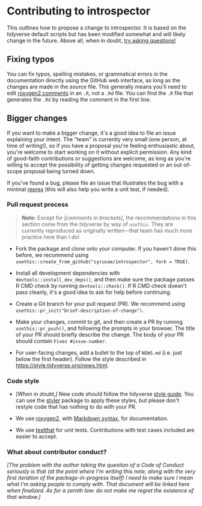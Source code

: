 # Contributing to introspector

This outlines how to propose a change to introspector. It is based on the tidyverse default scripts but has been modified somewhat and will likely change in the future. Above all, when in doubt, [try asking questions!](https://github.com/cyrusae/introspector/issues/)

## Fixing typos

You can fix typos, spelling mistakes, or grammatical errors in the documentation directly using the GitHub web interface, as long as the changes are made in the _source_ file. 
This generally means you'll need to edit [roxygen2 comments](https://roxygen2.r-lib.org/articles/roxygen2.html) in an `.R`, not a `.Rd` file. 
You can find the `.R` file that generates the `.Rd` by reading the comment in the first line.

## Bigger changes

If you want to make a bigger change, it's a good idea to file an issue explaining your intent. The "team" is currently very small (one person, at time of writing!), so if you have a proposal you're feeling enthusiastic about, you're welcome to start working on it without explicit permission. Any kind of good-faith contributions or suggestions are welcome, as long as you're willing to accept the possibility of getting changes requested or an out-of-scope proposal being turned down. 

If you’ve found a bug, please file an issue that illustrates the bug with a minimal 
[reprex](https://www.tidyverse.org/help/#reprex) (this will also help you write a unit test, if needed).

### Pull request process

> **Note:** Except for *[comments in brackets]*, the recommendations in this section come from the *tidyverse* by way of `usethis`. They are currently reproduced as originally written--that team has much more practice here than I do! 

*   Fork the package and clone onto your computer. If you haven't done this before, we recommend using `usethis::create_from_github("cyrusae/introspector", fork = TRUE)`.

*   Install all development dependencies with `devtools::install_dev_deps()`, and then make sure the package passes R CMD check by running `devtools::check()`. 
    If R CMD check doesn't pass cleanly, it's a good idea to ask for help before continuing. 
*   Create a Git branch for your pull request (PR). We recommend using `usethis::pr_init("brief-description-of-change")`.

*   Make your changes, commit to git, and then create a PR by running `usethis::pr_push()`, and following the prompts in your browser.
    The title of your PR should briefly describe the change.
    The body of your PR should contain `Fixes #issue-number`.

*  For user-facing changes, add a bullet to the top of `NEWS.md` (i.e. just below the first header). Follow the style described in <https://style.tidyverse.org/news.html>.

### Code style

*   *[When in doubt,]* New code should follow the tidyverse [style guide](https://style.tidyverse.org). 
    You can use the [styler](https://CRAN.R-project.org/package=styler) package to apply these styles, but please don't restyle code that has nothing to do with your PR.  

*  We use [roxygen2](https://cran.r-project.org/package=roxygen2), with [Markdown syntax](https://cran.r-project.org/web/packages/roxygen2/vignettes/rd-formatting.html), for documentation.  

*  We use [testthat](https://cran.r-project.org/package=testthat) for unit tests. 
   Contributions with test cases included are easier to accept.  

### What about contributor conduct?

*[The problem with the author taking the question of a Code of Conduct seriously is that (at the point where I'm writing this note, along with the very first iteration of the package-in-progress itself) I need to make sure I mean what I'm asking people to comply with. That document will be linked here when finalized. As for a zeroth law: do not make me regret the existence of that window.]*